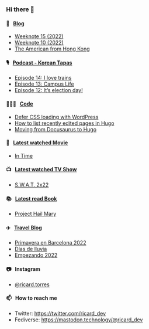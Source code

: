 ### Hi there 👋

#### 📝 &nbsp;&nbsp;[Blog](https://ricard.blog)

- [Weeknote 15 (2022)](https://ricard.blog/weeknote/week-15-2022/)
- [Weeknote 10 (2022)](https://ricard.blog/weeknote/week-10-2022/)
- [The American from Hong Kong](https://ricard.blog/story/the-american-from-hong-kong/)

#### 🎙 &nbsp;&nbsp;[Podcast - Korean Tapas](https://koreantapas.show/)

- [Episode 14: I love trains](https://anchor.fm/korean-tapas/episodes/Episode-14-I-love-trains-e1h8jpk)
- [Episode 13: Campus Life](https://anchor.fm/korean-tapas/episodes/Episode-13-Campus-Life-e1ga0dq)
- [Episode 12: It’s election day!](https://anchor.fm/korean-tapas/episodes/Episode-12-Its-election-day-e1fa9hm)

#### 👨🏻‍💻 &nbsp;&nbsp;[Code](https://ricard.dev)

- [Defer CSS loading with WordPress](https://ricard.dev/defer-css-loading-with-wordpress/)
- [How to list recently edited pages in Hugo](https://ricard.dev/how-to-list-recently-edited-pages-in-hugo/)
- [Moving from Docusaurus to Hugo](https://ricard.dev/moving-from-docusaurus-to-hugo/)

#### 🍿 &nbsp;&nbsp;[Latest watched Movie](https://quicoto.github.io/reviews/movies/)

- [In Time](https://quicoto.github.io/reviews/movies/in-time/)

#### 📺 &nbsp;&nbsp;[Latest watched TV Show](https://quicoto.github.io/reviews/tv-shows)

- [S.W.A.T. 2x22](https://quicoto.github.io/reviews/tv-shows/s-w-a-t/2x22/)

#### 📚 &nbsp;&nbsp;[Latest read Book](https://ricard.blog/books/)

- [Project Hail Mary](https://www.goodreads.com/review/show/4368216986?utm_medium=api&amp;utm_source=rss)

#### ✈️ &nbsp;&nbsp;[Travel Blog](https://www.quicoto.com/)

- [Primavera en Barcelona 2022](https://www.quicoto.com/primavera-en-barcelona-2022/)
- [Días de lluvia](https://www.quicoto.com/dias-de-lluvia/)
- [Empezando 2022](https://www.quicoto.com/empezando-2022/)

#### 📷 &nbsp;&nbsp;Instagram
- [@ricard.torres](https://www.instagram.com/ricard.torres/)

#### 📫 &nbsp;&nbsp;How to reach me

- Twitter: https://twitter.com/ricard_dev
- Fediverse: https://mastodon.technology/@ricard_dev
